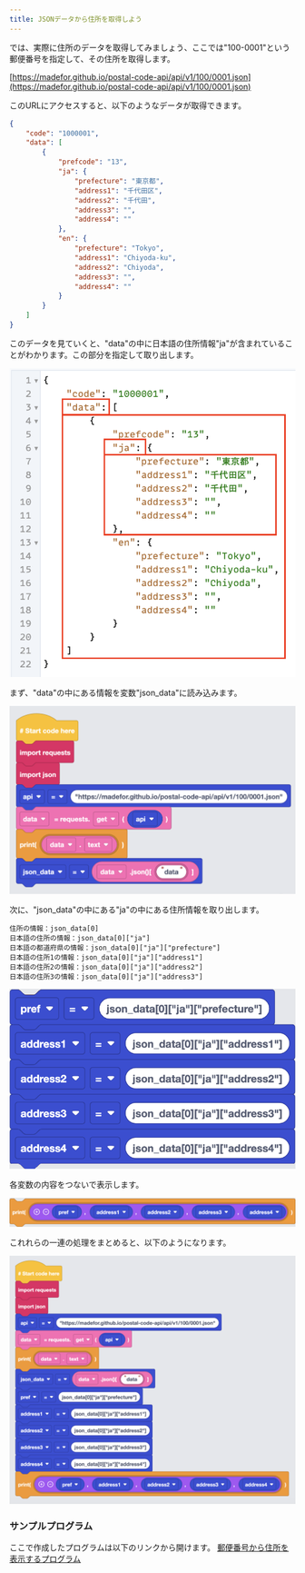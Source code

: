```yaml
---
title: JSONデータから住所を取得しよう
---
```

では、実際に住所のデータを取得してみましょう、ここでは"100-0001"という郵便番号を指定して、その住所を取得します。

[https://madefor.github.io/postal-code-api/api/v1/100/0001.json](https://madefor.github.io/postal-code-api/api/v1/100/0001.json)

このURLにアクセスすると、以下のようなデータが取得できます。

```json
{
    "code": "1000001",
    "data": [
        {
            "prefcode": "13",
            "ja": {
                "prefecture": "東京都",
                "address1": "千代田区",
                "address2": "千代田",
                "address3": "",
                "address4": ""
            },
            "en": {
                "prefecture": "Tokyo",
                "address1": "Chiyoda-ku",
                "address2": "Chiyoda",
                "address3": "",
                "address4": ""
            }
        }
    ]
}
```
このデータを見ていくと、"data"の中に日本語の住所情報"ja"が含まれていることがわかります。この部分を指定して取り出します。

![](/images/python/webapi/07.png)

まず、"data"の中にある情報を変数"json_data"に読み込みます。

![](/images/python/webapi/08.png)

次に、"json_data"の中にある"ja"の中にある住所情報を取り出します。

```
住所の情報：json_data[0]
日本語の住所の情報：json_data[0]["ja"]
日本語の都道府県の情報：json_data[0]["ja"]["prefecture"]
日本語の住所1の情報：json_data[0]["ja"]["address1"]
日本語の住所2の情報：json_data[0]["ja"]["address2"]
日本語の住所3の情報：json_data[0]["ja"]["address3"]
```
![](/images/python/webapi/09.png)

各変数の内容をつないで表示します。

![](/images/python/webapi/10.png)

これれらの一連の処理をまとめると、以下のようになります。

![](/images/python/webapi/11.png)


### サンプルプログラム
ここで作成したプログラムは以下のリンクから開けます。
[郵便番号から住所を表示するプログラム](https://app.edublocks.org/project/C07T9nfaVWeZkZj3D6DF7vZPGlM2/P5SsIXexlymfswn8zUCb)
